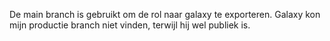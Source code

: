 De main branch is gebruikt om de rol naar galaxy te exporteren. Galaxy kon mijn productie branch niet vinden, terwijl hij wel publiek is.

